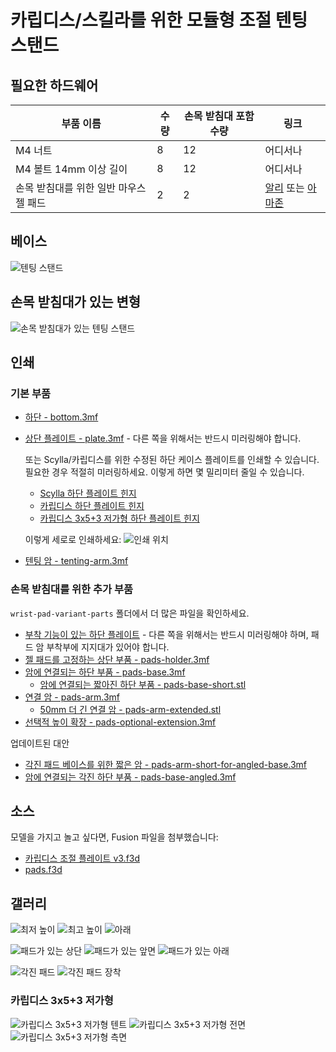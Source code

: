 # 카립디스/스킬라를 위한 모듈형 조절 텐팅 스탠드

## 필요한 하드웨어

| 부품 이름 | 수량 | 손목 받침대 포함 수량 | 링크 |
|---|---|---|---|
| M4 너트 | 8 | 12 | 어디서나 |
| M4 볼트 14mm 이상 길이 | 8  | 12 | 어디서나 |
| 손목 받침대를 위한 일반 마우스 젤 패드 | 2 | 2 | [알리](https://www.aliexpress.com/item/1005003137481242.html) 또는 [아마존](https://a.co/d/4aokloi) |

## 베이스

![텐팅 스탠드](assets/stand.jpg)

## 손목 받침대가 있는 변형

![손목 받침대가 있는 텐팅 스탠드](assets/home-with-pads.jpg)

## 인쇄

### 기본 부품

- [하단 - bottom.3mf](bottom.3mf)
- [상단 플레이트 - plate.3mf](plate.3mf) - 다른 쪽을 위해서는 반드시 미러링해야 합니다.
  
  또는 Scylla/카립디스를 위한 수정된 하단 케이스 플레이트를 인쇄할 수 있습니다. 필요한 경우 적절히 미러링하세요. 이렇게 하면 몇 밀리미터 줄일 수 있습니다.
  
  - [Scylla 하단 플레이트 힌지](left-case-bottom-scylla.3mf)
  - [카립디스 하단 플레이트 힌지](right-case-bottom-charybdis.3mf)
  - [카립디스 3x5+3 저가형 하단 플레이트 힌지](3x5+3_low_tent_plate.stl)

  이렇게 세로로 인쇄하세요: ![인쇄 위치](assets/print-position.png)
  
- [텐팅 암 - tenting-arm.3mf](tenting-arm.3mf)

### 손목 받침대를 위한 추가 부품

`wrist-pad-variant-parts` 폴더에서 더 많은 파일을 확인하세요.

- [부착 기능이 있는 하단 플레이트](wrist-pad-variant-parts/bottom-with-pad-connector.3mf) - 다른 쪽을 위해서는 반드시 미러링해야 하며, 패드 암 부착부에 지지대가 있어야 합니다.
- [젤 패드를 고정하는 상단 부품 - pads-holder.3mf](wrist-pad-variant-parts/pads-holder.3mf)
- [암에 연결되는 하단 부품 - pads-base.3mf](wrist-pad-variant-parts/pads-base.3mf)
  - [암에 연결되는 짧아진 하단 부품 - pads-base-short.stl](wrist-pad-variant-parts/pads-base-short.stl)
- [연결 암 - pads-arm.3mf](wrist-pad-variant-parts/pads-arm.3mf)
  - [50mm 더 긴 연결 암 - pads-arm-extended.stl](wrist-pad-variant-parts/pads-arm-extended.stl)
- [선택적 높이 확장 - pads-optional-extension.3mf](wrist-pad-variant-parts/pads-optional-extension.3mf)

업데이트된 대안

- [각진 패드 베이스를 위한 짧은 암 - pads-arm-short-for-angled-base.3mf](wrist-pad-variant-parts/pads-arm-short-for-angled-base.3mf)
- [암에 연결되는 각진 하단 부품 - pads-base-angled.3mf](wrist-pad-variant-parts/pads-base-angled.3mf)

## 소스

모델을 가지고 놀고 싶다면, Fusion 파일을 첨부했습니다:

- [카립디스 조절 플레이트 v3.f3d](charybdis%20adjustable%20plate%20v3.f3d) 
- [pads.f3d](wrist-pad-variant-parts/pads.f3d)

## 갤러리

![최저 높이](assets/lowest.jpg)
![최고 높이](assets/highest.jpg)
![아래](assets/under.jpg)

![패드가 있는 상단](assets/top-with-pads.jpg)
![패드가 있는 앞면](assets/front-with-pads.jpg)
![패드가 있는 아래](assets/under-with-pads.jpg)

![각진 패드](assets/angled-pad.png)
![각진 패드 장착](assets/with-angled-pads.png)

### 카립디스 3x5+3 저가형

![카립디스 3x5+3 저가형 텐트](assets/charybdis_3x5+3_low_adjustable_tent.jpg)
![카립디스 3x5+3 저가형 전면](assets/charybdis_3x5+3_low_front.jpg)
![카립디스 3x5+3 저가형 측면](assets/charybdis_3x5+3_low_side.jpg)
